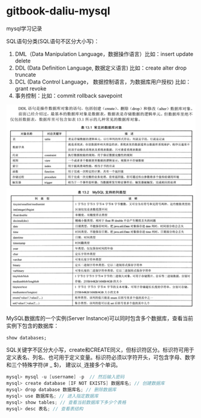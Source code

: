# gitbook-daliu-mysql
mysql学习记录

SQL语句分类(SQL语句不区分大小写)：
1. DML（Data Manipulation Language，数据操作语言）比如：insert  update  delete
2. DDL (Data Definition Language, 数据定义语言) 比如：create  alter  drop  truncate
3. DCL (Data Control Language， 数据控制语言，为数据库用户授权) 比如：grant  revoke
4. 事务控制：比如：commit  rollback  savepoint

![](images/2.png)
![](images/3.png)

MySQL数据库的一个实例(Server Instance)可以同时包含多个数据库，查看当前实例下包含的数据库：

```
show databases;
```

SQL关键字不区分大小写，create和CREATE同义，但标识符区分。标识符可用于定义表名、列名、也可用于定义变量。标识符必须以字符开头，可包含字母、数字和三个特殊字符(# _ $)， 建议以`_`连接多个单词。

```java
mysql> mysql -u [username] -p  // 然后输入密码
mysql> create database [IF NOT EXISTS] 数据库名; // 创建数据库
mysql> drop database 数据库名; // 删除数据库
mysql> use 数据库名; // 进入指定数据库
mysql> show tables; // 查看当前数据库下多少个表格
mysql> desc 表名; // 查看表结构
```